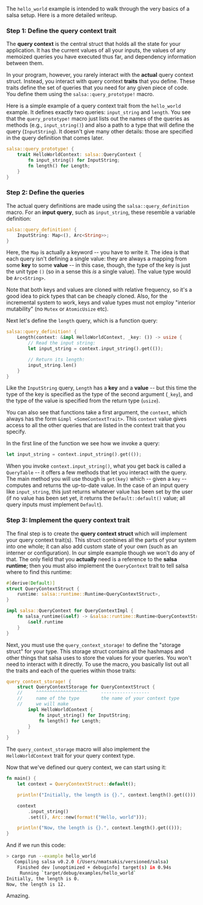 The `hello_world` example is intended to walk through the very basics
of a salsa setup. Here is a more detailed writeup.

### Step 1: Define the query context trait

The **query context** is the central struct that holds all the state
for your application. It has the current values of all your inputs,
the values of any memoized queries you have executed thus far, and
dependency information between them.

In your program, however, you rarely interact with the **actual**
query context struct. Instead, you interact with query context
**traits** that you define. These traits define the set of queries
that you need for any given piece of code. You define them using
the `salsa::query_prototype!` macro.

Here is a simple example of a query context trait from the
`hello_world` example. It defines exactly two queries: `input_string`
and `length`. You see that the `query_prototype!` macro just lists out
the names of the queries as methods (e.g., `input_string()`) and also a
path to a type that will define the query (`InputString`). It doesn't
give many other details: those are specified in the query definition
that comes later.

```rust
salsa::query_prototype! {
    trait HelloWorldContext: salsa::QueryContext {
        fn input_string() for InputString;
        fn length() for Length;
    }
}
```

### Step 2: Define the queries

The actual query definitions are made using the
`salsa::query_definition` macro. For an **input query**, such as
`input_string`, these resemble a variable definition:

```rust
salsa::query_definition! {
    InputString: Map<(), Arc<String>>;
}
```

Here, the `Map` is actually a keyword -- you have to write it.  The
idea is that each query isn't defining a single value: they are always
a mapping from some **key** to some **value** -- in this case, though,
the type of the key is just the unit type `()` (so in a sense this
*is* a single value). The value type would be `Arc<String>`.

Note that both keys and values are cloned with relative frequency, so
it's a good idea to pick types that can be cheaply cloned. Also, for
the incremental system to work, keys and value types must not employ
"interior mutability" (no `Mutex` or `AtomicUsize` etc).

Next let's define the `length` query, which is a function query:

```rust
salsa::query_definition! {
    Length(context: &impl HelloWorldContext, _key: ()) -> usize {
        // Read the input string:
        let input_string = context.input_string().get(());

        // Return its length:
        input_string.len()
    }
}
```

Like the `InputString` query, `Length` has a **key** and a **value**
-- but this time the type of the key is specified as the type of the
second argument (`_key`), and the type of the value is specified from
the return type (`usize`).

You can also see that functions take a first argument, the `context`,
which always has the form `&impl <SomeContextTrait>`. This `context`
value gives access to all the other queries that are listed in the
context trait that you specify.

In the first line of the function we see how we invoke a query:

```rust
let input_string = context.input_string().get(());
```

When you invoke `context.input_string()`, what you get back is called
a `QueryTable` -- it offers a few methods that let you interact with
the query. The main method you will use though is `get(key)` which --
given a `key` -- computes and returns the up-to-date value. In the
case of an input query like `input_string`, this just returns whatever
value has been set by the user (if no value has been set yet, it
returns the `Default::default()` value; all query inputs must
implement `Default`).

### Step 3: Implement the query context trait

The final step is to create the **query context struct** which will
implement your query context trait(s). This struct combines all the
parts of your system into one whole; it can also add custom state of
your own (such as an interner or configuration). In our simple example
though we won't do any of that. The only field that you **actually**
need is a reference to the **salsa runtime**; then you must also
implement the `QueryContext` trait to tell salsa where to find this
runtime:

```rust
#[derive(Default)]
struct QueryContextStruct {
    runtime: salsa::runtime::Runtime<QueryContextStruct>,
}

impl salsa::QueryContext for QueryContextImpl {
    fn salsa_runtime(&self) -> &salsa::runtime::Runtime<QueryContextStruct> {
        &self.runtime
    }
}
```

Next, you must use the `query_context_storage!` to define the "storage
struct" for your type. This storage struct contains all the hashmaps
and other things that salsa uses to store the values for your
queries. You won't need to interact with it directly. To use the
macro, you basically list out all the traits and each of the queries
within those traits:

```rust
query_context_storage! {
    struct QueryContextStorage for QueryContextStruct {
    //     ^^^^^^^^^^^^^^^^^^^     ------------------
    //     name of the type        the name of your context type
    //     we will make
        impl HelloWorldContext {
            fn input_string() for InputString;
            fn length() for Length;
        }
    }
}
```

The `query_context_storage` macro will also implement the
`HelloWorldContext` trait for your query context type.

Now that we've defined our query context, we can start using it:

```rust
fn main() {
    let context = QueryContextStruct::default();

    println!("Initially, the length is {}.", context.length().get(()));

    context
        .input_string()
        .set((), Arc::new(format!("Hello, world")));

    println!("Now, the length is {}.", context.length().get(()));
}
```

And if we run this code:

```bash
> cargo run --example hello_world
   Compiling salsa v0.2.0 (/Users/nmatsakis/versioned/salsa)
    Finished dev [unoptimized + debuginfo] target(s) in 0.94s
     Running `target/debug/examples/hello_world`
Initially, the length is 0.
Now, the length is 12.
```

Amazing.

